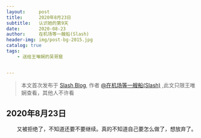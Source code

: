 ```yaml
---
layout:     post
title:      2020年8月23日
subtitle:   认识她的第9天
date:       2020-08-23
author:     在机场等一艘船(Slash)
header-img: img/post-bg-2015.jpg
catalog: true
tags:
    - 送给王唯娴的吴哥窟


---
```


> 本文首次发布于 [Slash Blog](http://yuquanfeng.github.io), 作者 [@在机场等一艘船(Slash)](http://github.com/yuquanfeng) ,此文只限王唯娴查看，其他人不许看

## 2020年8月23日

<p style="text-indent:2em">又被拒绝了，不知道还要不要继续。真的不知道自己要怎么做了，想放弃了。</p>